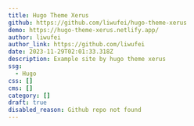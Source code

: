 ```yaml
---
title: Hugo Theme Xerus
github: https://github.com/liwufei/hugo-theme-xerus
demo: https://hugo-theme-xerus.netlify.app/
author: liwufei
author_link: https://github.com/liwufei
date: 2023-11-29T02:01:33.318Z
description: Example site by hugo theme xerus
ssg:
  - Hugo
css: []
cms: []
category: []
draft: true
disabled_reason: Github repo not found
---
```

